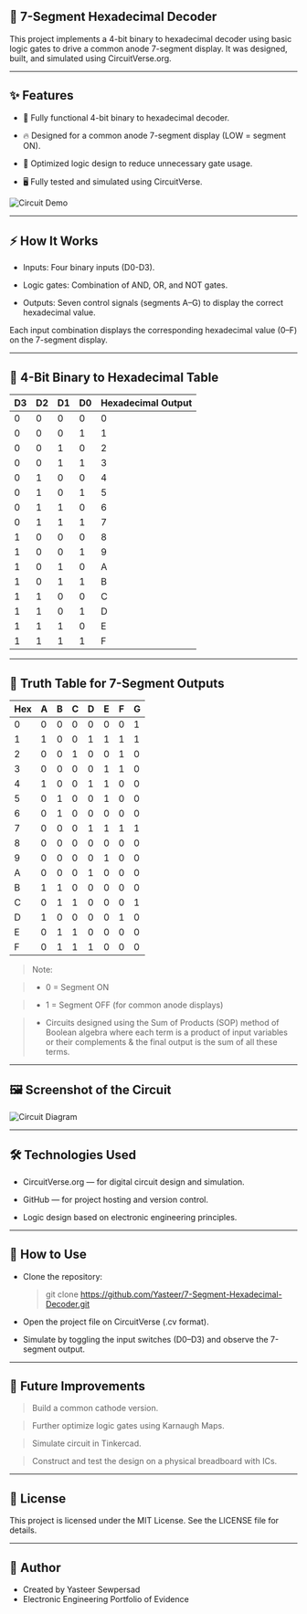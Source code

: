 ## 🔢 7-Segment Hexadecimal Decoder
This project implements a 4-bit binary to hexadecimal decoder using basic logic gates to drive a common anode 7-segment display.
It was designed, built, and simulated using CircuitVerse.org.

---

## ✨ Features
- 🔌 Fully functional 4-bit binary to hexadecimal decoder.

- 🔥 Designed for a common anode 7-segment display (LOW = segment ON).

- 🧠 Optimized logic design to reduce unnecessary gate usage.

- 🖥️ Fully tested and simulated using CircuitVerse.

![Circuit Demo](4-Bit-Binary-To-Hexadecimal-Convertor-Demo.gif)

---

## ⚡ How It Works
- Inputs: Four binary inputs (D0-D3).

- Logic gates: Combination of AND, OR, and NOT gates.

- Outputs: Seven control signals (segments A–G) to display the correct hexadecimal value.

Each input combination displays the corresponding hexadecimal value (0–F) on the 7-segment display.

---

## 🧮 4-Bit Binary to Hexadecimal Table

| D3 | D2 | D1 | D0 | Hexadecimal Output |
|----|----|----|----|--------------------|
| 0 | 0	| 0	| 0	| 0 |
| 0	| 0	| 0	| 1	| 1 |
| 0	| 0	| 1	| 0	| 2 |
| 0	| 0	| 1	| 1	| 3 |
| 0	| 1	| 0 |	0 |	4 |
| 0	| 1 |	0 |	1 |	5 |
| 0	| 1	| 1	| 0	| 6 |
| 0	| 1	| 1	| 1	| 7 |
| 1 |	0	| 0	| 0	| 8 |
| 1 |	0	| 0	| 1	| 9 |
| 1 |	0 |	1	| 0	| A |
| 1 |	0 |	1 |	1 |	B |
| 1 |	1 |	0 |	0 |	C |
| 1 |	1 |	0 |	1 |	D |
| 1 |	1 |	1 |	0 |	E |
| 1 |	1	| 1	| 1	| F |

---

## 🧩 Truth Table for 7-Segment Outputs

| Hex	| A	| B	| C | D	| E	| F	| G |
|-----|---|---|---|---|---|---|---|
| 0	| 0	| 0	| 0	| 0	| 0	| 0	| 1	|
| 1	| 1	| 0	| 0	| 1	| 1	| 1	| 1	|
| 2	| 0	| 0	| 1	| 0	| 0	| 1	| 0	|
| 3	| 0	| 0	| 0	| 0	| 1	| 1	| 0	|
| 4	| 1 |	0	| 0	| 1	| 1	| 0	| 0	|
| 5	| 0	| 1	| 0	| 0	| 1	| 0	| 0	|
| 6	| 0	| 1	| 0	| 0	| 0	| 0	| 0	|
| 7	| 0	| 0	| 0	| 1	| 1	| 1	| 1	|
| 8	| 0	| 0	| 0	| 0	| 0	| 0	| 0	|
| 9	| 0	| 0	| 0	| 0	| 1	| 0	| 0	|
| A	| 0	| 0	| 0	| 1	| 0	| 0	| 0	|
| B	| 1	| 1	| 0	| 0	| 0	| 0	| 0	|
| C	| 0	| 1	| 1	| 0	| 0	| 0	| 1	|
| D	| 1	| 0	| 0	| 0	| 0	| 1	| 0	|
| E	| 0	| 1	| 1	| 0	| 0	| 0	| 0	|
| F	| 0	| 1	| 1	| 1	| 0	| 0	| 0	|

> Note:

> - 0 = Segment ON

> - 1 = Segment OFF (for common anode displays)

> - Circuits designed using the Sum of Products (SOP) method of Boolean algebra where each term is a product of input variables or their complements & the final output is the sum of all these terms.
---

## 🖼️ Screenshot of the Circuit

![Circuit Diagram](Full-Circuit.png)

---

## 🛠️ Technologies Used
- CircuitVerse.org — for digital circuit design and simulation.

- GitHub — for project hosting and version control.

- Logic design based on electronic engineering principles.

---

## 🚀 How to Use
- Clone the repository:

  > git clone https://github.com/Yasteer/7-Segment-Hexadecimal-Decoder.git
  
- Open the project file on CircuitVerse (.cv format).

- Simulate by toggling the input switches (D0–D3) and observe the 7-segment output.

---

## 🔮 Future Improvements
> Build a common cathode version.

> Further optimize logic gates using Karnaugh Maps.

> Simulate circuit in Tinkercad. 

> Construct and test the design on a physical breadboard with ICs.

---

## 📜 License
This project is licensed under the MIT License. See the LICENSE file for details.

---

## 👤 Author
- Created by Yasteer Sewpersad
- Electronic Engineering Portfolio of Evidence

